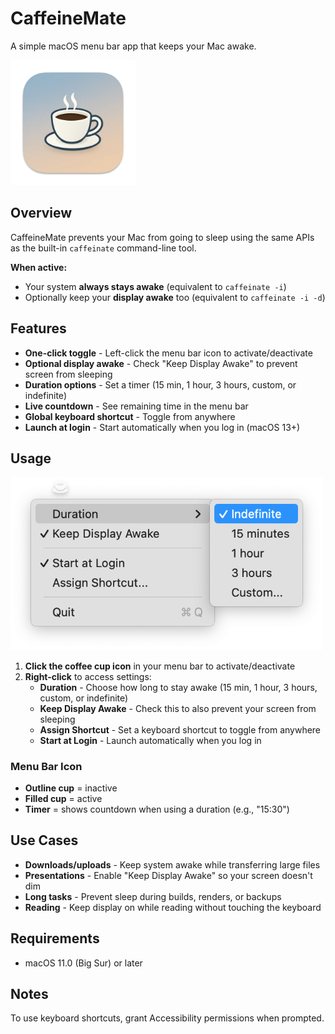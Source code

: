 # CaffeineMate

A simple macOS menu bar app that keeps your Mac awake.

<img src="site/logo.png" width="200">

## Overview

CaffeineMate prevents your Mac from going to sleep using the same APIs as the built-in `caffeinate` command-line tool.

**When active:**

- Your system **always stays awake** (equivalent to `caffeinate -i`)
- Optionally keep your **display awake** too (equivalent to `caffeinate -i -d`)

## Features

- **One-click toggle** - Left-click the menu bar icon to activate/deactivate
- **Optional display awake** - Check "Keep Display Awake" to prevent screen from sleeping
- **Duration options** - Set a timer (15 min, 1 hour, 3 hours, custom, or indefinite)
- **Live countdown** - See remaining time in the menu bar
- **Global keyboard shortcut** - Toggle from anywhere
- **Launch at login** - Start automatically when you log in (macOS 13+)

## Usage

<img src="site/demo.png" width="500">

1. **Click the coffee cup icon** in your menu bar to activate/deactivate
2. **Right-click** to access settings:
   - **Duration** - Choose how long to stay awake (15 min, 1 hour, 3 hours, custom, or indefinite)
   - **Keep Display Awake** - Check this to also prevent your screen from sleeping
   - **Assign Shortcut** - Set a keyboard shortcut to toggle from anywhere
   - **Start at Login** - Launch automatically when you log in

### Menu Bar Icon

- **Outline cup** = inactive
- **Filled cup** = active
- **Timer** = shows countdown when using a duration (e.g., "15:30")

## Use Cases

- **Downloads/uploads** - Keep system awake while transferring large files
- **Presentations** - Enable "Keep Display Awake" so your screen doesn't dim
- **Long tasks** - Prevent sleep during builds, renders, or backups
- **Reading** - Keep display on while reading without touching the keyboard

## Requirements

- macOS 11.0 (Big Sur) or later

## Notes

To use keyboard shortcuts, grant Accessibility permissions when prompted.

